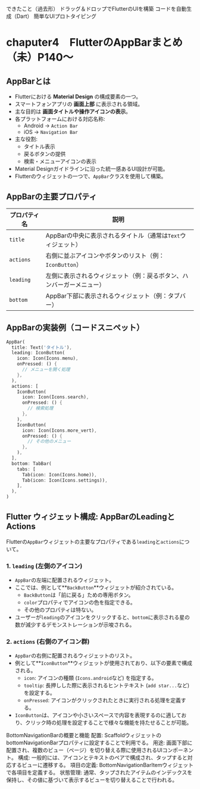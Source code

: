 できたこと（過去形）
ドラッグ＆ドロップでFlutterのUIを構築
コードを自動生成（Dart）
簡単なUIプロトタイピング



 
# chaputer4　FlutterのAppBarまとめ（未）P140～

## AppBarとは

- Flutterにおける **Material Design** の構成要素の一つ。
- スマートフォンアプリの **画面上部** に表示される領域。
- 主な目的は **画面タイトルや操作アイコンの表示**。
- 各プラットフォームにおける対応名称:
  - Android → `Action Bar`
  - iOS → `Navigation Bar`
- 主な役割:
  - タイトル表示
  - 戻るボタンの提供
  - 検索・メニューアイコンの表示
- Material Designガイドラインに沿った統一感あるUI設計が可能。
- Flutterのウィジェットの一つで、`AppBar`クラスを使用して構築。

## AppBarの主要プロパティ

| プロパティ名 | 説明 |
|--------------|------|
| `title` | AppBarの中央に表示されるタイトル（通常は`Text`ウィジェット） |
| `actions` | 右側に並ぶアイコンやボタンのリスト（例：`IconButton`） |
| `leading` | 左側に表示されるウィジェット（例：戻るボタン、ハンバーガーメニュー） |
| `bottom` | AppBar下部に表示されるウィジェット（例：タブバー） |

## AppBarの実装例（コードスニペット）

```dart
AppBar(
  title: Text('タイトル'),
  leading: IconButton(
    icon: Icon(Icons.menu),
    onPressed: () {
      // メニューを開く処理
    },
  ),
  actions: [
    IconButton(
      icon: Icon(Icons.search),
      onPressed: () {
        // 検索処理
      },
    ),
    IconButton(
      icon: Icon(Icons.more_vert),
      onPressed: () {
        // その他のメニュー
      },
    ),
  ],
  bottom: TabBar(
    tabs: [
      Tab(icon: Icon(Icons.home)),
      Tab(icon: Icon(Icons.settings)),
    ],
  ),
)
```

## Flutter ウィジェット構成: AppBarのLeadingとActions

Flutterの`AppBar`ウィジェットの主要なプロパティである`leading`と`actions`について。

### 1. `leading` (左側のアイコン)

* `AppBar`の左端に配置されるウィジェット。
* ここでは、例として**`BackButton`**ウィジェットが紹介されている。
    * `BackButton`は「前に戻る」ための専用ボタン。
    * `color`プロパティでアイコンの色を指定できる。
    * その他のプロパティは特ない。
* ユーザーが`leading`のアイコンをクリックすると、`bottom`に表示される星の数が減少するデモンストレーションが示唆される。

### 2. `actions` (右側のアイコン群)

* `AppBar`の右側に配置されるウィジェットのリスト。
* 例として**`IconButton`**ウィジェットが使用されており、以下の要素で構成される。
    * `icon`: アイコンの種類 (`Icons.android`など) を指定する。
    * `tooltip`: 長押しした際に表示されるヒントテキスト (`add star...`など) を設定する。
    * `onPressed`: アイコンがクリックされたときに実行される処理を定義する。
* `IconButton`は、アイコンや小さいスペースで内容を表現するのに適しており、クリック時の処理を設定することで様々な機能を持たせることが可能。


BottomNavigationBarの概要と機能
配置: ScaffoldウィジェットのbottomNavigationBarプロパティに設定することで利用でる。
用途: 画面下部に配置され、複数のビュー（ページ）を切り替える際に使用されるUIコンポーネント。
構成: 一般的には、アイコンとテキストのペアで構成され、タップすると対応するビューに遷移する。
項目の定義: BottomNavigationBarItemウィジェットで各項目を定義する。
状態管理: 通常、タップされたアイテムのインデックスを保持し、その値に基づいて表示するビューを切り替えることで行われる。

